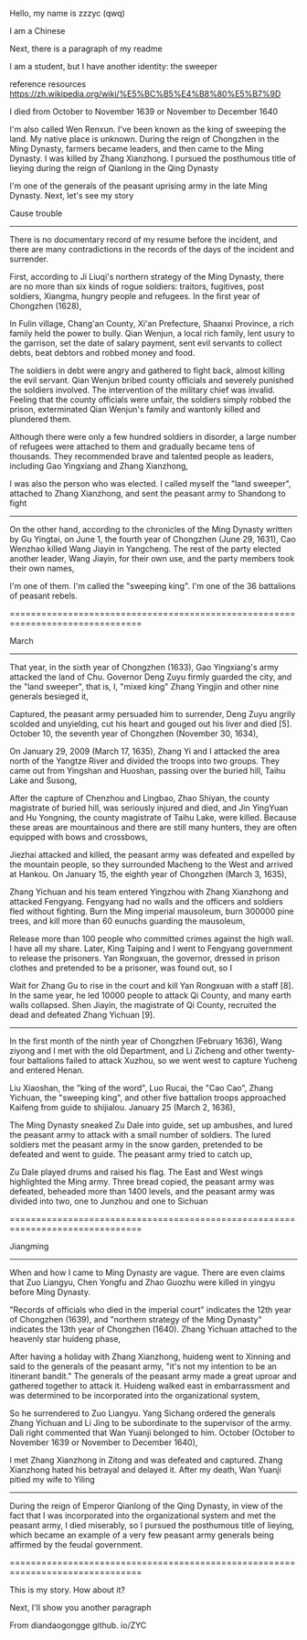 Hello, my name is zzzyc (qwq)



I am a Chinese



Next, there is a paragraph of my readme



I am a student, but I have another identity: the sweeper



reference resources https://zh.wikipedia.org/wiki/%E5%BC%B5%E4%B8%80%E5%B7%9D



I died from October to November 1639 or November to December 1640



I'm also called Wen Renxun. I've been known as the king of sweeping the land. My native place is unknown. During the reign of Chongzhen in the Ming Dynasty, farmers became leaders, and then came to the Ming Dynasty. I was killed by Zhang Xianzhong. I pursued the posthumous title of lieying during the reign of Qianlong in the Qing Dynasty



I'm one of the generals of the peasant uprising army in the late Ming Dynasty. Next, let's see my story



Cause trouble

-----------------------------------------------------------------------------

There is no documentary record of my resume before the incident, and there are many contradictions in the records of the days of the incident and surrender.



First, according to Ji Liuqi's northern strategy of the Ming Dynasty, there are no more than six kinds of rogue soldiers: traitors, fugitives, post soldiers, Xiangma, hungry people and refugees. In the first year of Chongzhen (1628),



In Fulin village, Chang'an County, Xi'an Prefecture, Shaanxi Province, a rich family held the power to bully. Qian Wenjun, a local rich family, lent usury to the garrison, set the date of salary payment, sent evil servants to collect debts, beat debtors and robbed money and food.



The soldiers in debt were angry and gathered to fight back, almost killing the evil servant. Qian Wenjun bribed county officials and severely punished the soldiers involved. The intervention of the military chief was invalid. Feeling that the county officials were unfair, the soldiers simply robbed the prison, exterminated Qian Wenjun's family and wantonly killed and plundered them.



Although there were only a few hundred soldiers in disorder, a large number of refugees were attached to them and gradually became tens of thousands. They recommended brave and talented people as leaders, including Gao Yingxiang and Zhang Xianzhong,



I was also the person who was elected. I called myself the "land sweeper", attached to Zhang Xianzhong, and sent the peasant army to Shandong to fight

-----------------------------------------------------------------------------

On the other hand, according to the chronicles of the Ming Dynasty written by Gu Yingtai, on June 1, the fourth year of Chongzhen (June 29, 1631), Cao Wenzhao killed Wang Jiayin in Yangcheng. The rest of the party elected another leader, Wang Jiayin, for their own use, and the party members took their own names,



I'm one of them. I'm called the "sweeping king". I'm one of the 36 battalions of peasant rebels.

===============================================================================

March

-----------------------------------------------------------------------------

That year, in the sixth year of Chongzhen (1633), Gao Yingxiang's army attacked the land of Chu. Governor Deng Zuyu firmly guarded the city, and the "land sweeper", that is, I, "mixed king" Zhang Yingjin and other nine generals besieged it,



Captured, the peasant army persuaded him to surrender, Deng Zuyu angrily scolded and unyielding, cut his heart and gouged out his liver and died [5]. October 10, the seventh year of Chongzhen (November 30, 1634),



On January 29, 2009 (March 17, 1635), Zhang Yi and I attacked the area north of the Yangtze River and divided the troops into two groups. They came out from Yingshan and Huoshan, passing over the buried hill, Taihu Lake and Susong,



After the capture of Chenzhou and Lingbao, Zhao Shiyan, the county magistrate of buried hill, was seriously injured and died, and Jin YingYuan and Hu Yongning, the county magistrate of Taihu Lake, were killed. Because these areas are mountainous and there are still many hunters, they are often equipped with bows and crossbows,



Jiezhai attacked and killed, the peasant army was defeated and expelled by the mountain people, so they surrounded Macheng to the West and arrived at Hankou. On January 15, the eighth year of Chongzhen (March 3, 1635),



Zhang Yichuan and his team entered Yingzhou with Zhang Xianzhong and attacked Fengyang. Fengyang had no walls and the officers and soldiers fled without fighting. Burn the Ming imperial mausoleum, burn 300000 pine trees, and kill more than 60 eunuchs guarding the mausoleum,



Release more than 100 people who committed crimes against the high wall. I have all my share. Later, King Taiping and I went to Fengyang government to release the prisoners. Yan Rongxuan, the governor, dressed in prison clothes and pretended to be a prisoner, was found out, so I



Wait for Zhang Gu to rise in the court and kill Yan Rongxuan with a staff [8]. In the same year, he led 10000 people to attack Qi County, and many earth walls collapsed. Shen Jiayin, the magistrate of Qi County, recruited the dead and defeated Zhang Yichuan [9].

-----------------------------------------------------------------------------

In the first month of the ninth year of Chongzhen (February 1636), Wang ziyong and I met with the old Department, and Li Zicheng and other twenty-four battalions failed to attack Xuzhou, so we went west to capture Yucheng and entered Henan.



Liu Xiaoshan, the "king of the word", Luo Rucai, the "Cao Cao", Zhang Yichuan, the "sweeping king", and other five battalion troops approached Kaifeng from guide to shijialou. January 25 (March 2, 1636),



The Ming Dynasty sneaked Zu Dale into guide, set up ambushes, and lured the peasant army to attack with a small number of soldiers. The lured soldiers met the peasant army in the snow garden, pretended to be defeated and went to guide. The peasant army tried to catch up,



Zu Dale played drums and raised his flag. The East and West wings highlighted the Ming army. Three bread copied, the peasant army was defeated, beheaded more than 1400 levels, and the peasant army was divided into two, one to Junzhou and one to Sichuan

===============================================================================

Jiangming

-----------------------------------------------------------------------------

When and how I came to Ming Dynasty are vague. There are even claims that Zuo Liangyu, Chen Yongfu and Zhao Guozhu were killed in yingyu before Ming Dynasty.



"Records of officials who died in the imperial court" indicates the 12th year of Chongzhen (1639), and "northern strategy of the Ming Dynasty" indicates the 13th year of Chongzhen (1640). Zhang Yichuan attached to the heavenly star huideng phase,



After having a holiday with Zhang Xianzhong, huideng went to Xinning and said to the generals of the peasant army, "it's not my intention to be an itinerant bandit." The generals of the peasant army made a great uproar and gathered together to attack it. Huideng walked east in embarrassment and was determined to be incorporated into the organizational system,



So he surrendered to Zuo Liangyu. Yang Sichang ordered the generals Zhang Yichuan and Li Jing to be subordinate to the supervisor of the army. Dali right commented that Wan Yuanji belonged to him. October (October to November 1639 or November to December 1640),



I met Zhang Xianzhong in Zitong and was defeated and captured. Zhang Xianzhong hated his betrayal and delayed it. After my death, Wan Yuanji pitied my wife to Yiling

-----------------------------------------------------------------------------

During the reign of Emperor Qianlong of the Qing Dynasty, in view of the fact that I was incorporated into the organizational system and met the peasant army, I died miserably, so I pursued the posthumous title of lieying, which became an example of a very few peasant army generals being affirmed by the feudal government.

===============================================================================

This is my story. How about it?



Next, I'll show you another paragraph



From diandaogongge github. io/ZYC


